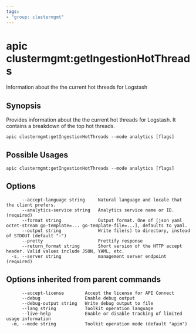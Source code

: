 ```yaml
---
tags:
- "group: clustermgmt"
---
```

# apic clustermgmt:getIngestionHotThreads

Information about the the current hot threads for Logstash

## Synopsis

Provides information about the the current hot threads for Logstash. It contains a breakdown of the top hot threads.

```
apic clustermgmt:getIngestionHotThreads --mode analytics [flags]
```

## Possible Usages

```
apic clustermgmt:getIngestionHotThreads --mode analytics [flags]
```

## Options

```
      --accept-language string     Natural language and locale that the client prefers.
      --analytics-service string   Analytics service name or ID. (required)
      --format string              Output format. One of [json yaml octet-stream go-template=... go-template-file=...], defaults to yaml.
      --output string              Write file(s) to directory, instead of STDOUT (default "-")
      --pretty                     Prettify response
      --return_format string       Short version of the HTTP accept header. Valid values include JSON, YAML, etc.
  -s, --server string              management server endpoint (required)
```

## Options inherited from parent commands

```
      --accept-license        Accept the license for API Connect
      --debug                 Enable debug output
      --debug-output string   Write debug output to file
      --lang string           Toolkit operation language
      --live-help             Enable or disable tracking of limited usage information
  -m, --mode string           Toolkit operation mode (default "apim")
```
